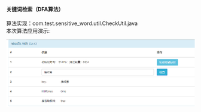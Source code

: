 #### 关键词检索（DFA算法）  
算法实现：com.test.sensitive_word.util.CheckUtil.java  
本次算法应用演示:  

![image](https://github.com/xsxlq/sensitiveWord/blob/master/src/main/resources/img/index.png)
